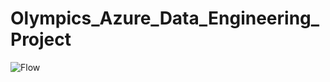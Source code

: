 # Olympics_Azure_Data_Engineering_Project




![Flow](https://github.com/hbuddana/Olympics_Azure_Data_Engineering_Project/assets/65592890/d9090d15-919b-4c80-ab1c-b5a95d24b849)

